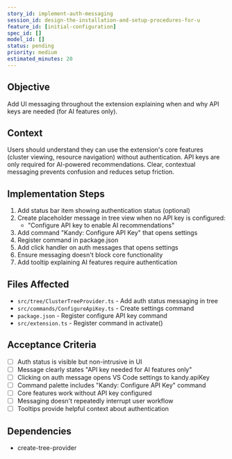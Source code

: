```yaml
---
story_id: implement-auth-messaging
session_id: design-the-installation-and-setup-procedures-for-u
feature_id: [initial-configuration]
spec_id: []
model_id: []
status: pending
priority: medium
estimated_minutes: 20
---
```


## Objective

Add UI messaging throughout the extension explaining when and why API keys are needed (for AI features only).

## Context

Users should understand they can use the extension's core features (cluster viewing, resource navigation) without authentication. API keys are only required for AI-powered recommendations. Clear, contextual messaging prevents confusion and reduces setup friction.

## Implementation Steps

1. Add status bar item showing authentication status (optional)
2. Create placeholder message in tree view when no API key is configured:
   - "Configure API key to enable AI recommendations"
3. Add command "Kandy: Configure API Key" that opens settings
4. Register command in package.json
5. Add click handler on auth messages that opens settings
6. Ensure messaging doesn't block core functionality
7. Add tooltip explaining AI features require authentication

## Files Affected

- `src/tree/ClusterTreeProvider.ts` - Add auth status messaging in tree
- `src/commands/ConfigureApiKey.ts` - Create settings command
- `package.json` - Register configure API key command
- `src/extension.ts` - Register command in activate()

## Acceptance Criteria

- [ ] Auth status is visible but non-intrusive in UI
- [ ] Message clearly states "API key needed for AI features only"
- [ ] Clicking on auth message opens VS Code settings to kandy.apiKey
- [ ] Command palette includes "Kandy: Configure API Key" command
- [ ] Core features work without API key configured
- [ ] Messaging doesn't repeatedly interrupt user workflow
- [ ] Tooltips provide helpful context about authentication

## Dependencies

- create-tree-provider

